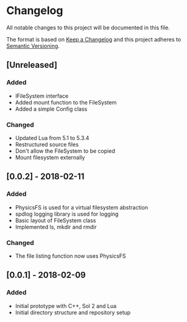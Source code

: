 # Changelog

All notable changes to this project will be documented in this file.

The format is based on [Keep a Changelog](http://keepachangelog.com/en/1.0.0/)
and this project adheres to [Semantic Versioning](http://semver.org/spec/v2.0.0.html).

## [Unreleased]

### Added

* IFileSystem interface
* Added mount function to the FileSystem
* Added a simple Config class

### Changed

* Updated Lua from 5.1 to 5.3.4
* Restructured source files
* Don't allow the FileSystem to be copied
* Mount filesystem externally

## [0.0.2] - 2018-02-11

### Added

* PhysicsFS is used for a virtual filesystem abstraction
* spdlog logging library is used for logging
* Basic layout of FileSystem class
* Implemented ls, mkdir and rmdir

### Changed

* The file listing function now uses PhysicsFS

## [0.0.1] - 2018-02-09

### Added

* Initial prototype with C++, Sol 2 and Lua
* Initial directory structure and repository setup
